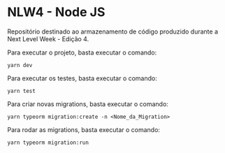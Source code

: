 # NLW4 - Node JS
Repositório destinado ao armazenamento de código produzido durante a Next Level Week - Edição 4.

Para executar o projeto, basta executar o comando: 
```
yarn dev
```

Para executar os testes, basta executar o comando: 
```
yarn test
```

Para criar novas migrations, basta executar o comando:
```
yarn typeorm migration:create -n <Nome_da_Migration>
```

Para rodar as migrations, basta executar o comando:
```
yarn typeorm migration:run
```

